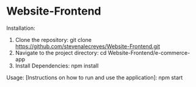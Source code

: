 # Website-Frontend
Installation:
1. Clone the repository: git clone https://github.com/stevenalecreyes/Website-Frontend.git
2. Navigate to the project directory: cd Website-Frontend/e-commerce-app
3. Install Dependencies: npm install

Usage:
[Instructions on how to run and use the application]:
npm start



